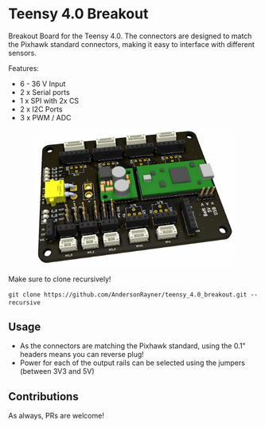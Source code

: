 # Teensy 4.0 Breakout
Breakout Board for the Teensy 4.0. The connectors are designed to match the Pixhawk standard connectors, making it easy to interface with different sensors.

Features:
- 6 - 36 V Input
- 2 x Serial ports
- 1 x SPI with 2x CS
- 2 x I2C Ports
- 3 x PWM / ADC


<p align="center">
  <img src="Images/featured.png" width="400" >
</p>

Make sure to clone recursively!
```
git clone https://github.com/AndersonRayner/teensy_4.0_breakout.git --recursive
```

## Usage
- As the connectors are matching the Pixhawk standard, using the 0.1" headers means you can reverse plug! 
- Power for each of the output rails can be selected using the jumpers (between 3V3 and 5V)

## Contributions
As always, PRs are welcome!
